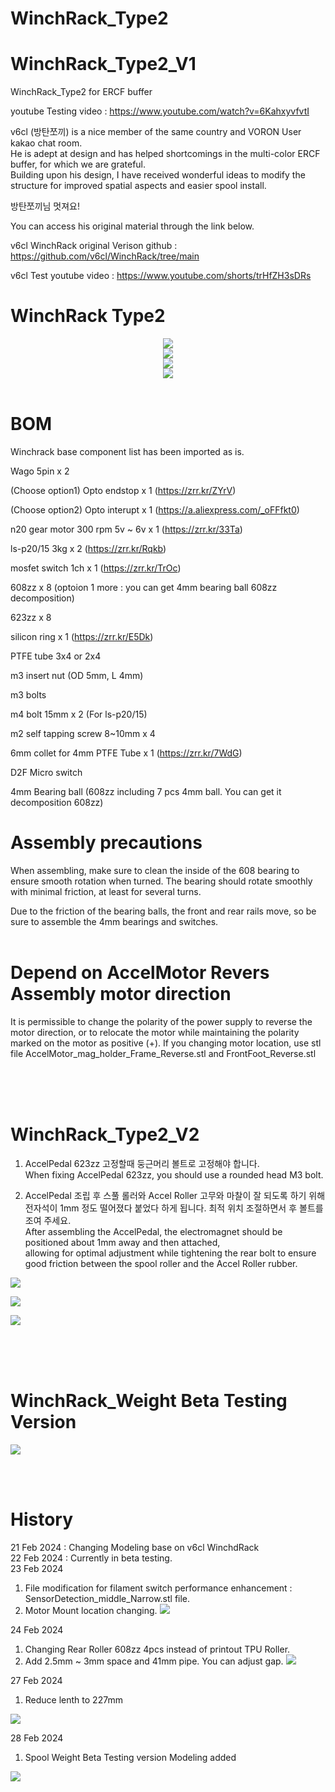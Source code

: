 # WinchRack_Type2

# WinchRack_Type2_V1

WinchRack_Type2 for ERCF buffer 

youtube Testing video : https://www.youtube.com/watch?v=6KahxyvfvtI




v6cl (방탄쪼끼) is a nice member of the same country and VORON User kakao chat room. <br>
He is adept at design and has helped shortcomings in the multi-color ERCF buffer, for which we are grateful. <br>
Building upon his design, I have received wonderful ideas to modify the structure for improved spatial aspects and easier spool install.

방탄쪼끼님 멋져요!


You can access his original material through the link below.<br>

v6cl WinchRack original Verison github : https://github.com/v6cl/WinchRack/tree/main

v6cl Test youtube video : https://www.youtube.com/shorts/trHfZH3sDRs






# WinchRack Type2 

<div align="center">
	<img src="https://github.com/pure100kim/WinchRack_Type2/blob/main/V1/Photos/WinchRack_Type2_01.png" /><br>
	<img src="https://github.com/pure100kim/WinchRack_Type2/blob/main/V1/Photos/WinchRack_Type2_02.png" /><br>
	<img src="https://github.com/pure100kim/WinchRack_Type2/blob/main/V1/Photos/WinchRack_Type2_03.png" /><br>
 	<img src="https://github.com/pure100kim/WinchRack_Type2/blob/main/V1/Photos/WinchRack_Type2_04.png" /><br>
</div>
<br>




# BOM
Winchrack base component list has been imported as is.<br>

Wago 5pin x 2

(Choose option1) Opto endstop x 1 (https://zrr.kr/ZYrV)

(Choose option2) Opto interupt x 1 (https://a.aliexpress.com/_oFFfkt0)

n20 gear motor 300 rpm 5v ~ 6v x 1 (https://zrr.kr/33Ta)

ls-p20/15 3kg x 2 (https://zrr.kr/Rqkb)

mosfet switch 1ch x 1 (https://zrr.kr/TrOc)

608zz x 8 (optoion 1 more : you can get 4mm bearing ball 608zz decomposition)

623zz x 8

silicon ring x 1 (https://zrr.kr/E5Dk)

PTFE tube 3x4 or 2x4

m3 insert nut (OD 5mm, L 4mm)

m3 bolts

m4 bolt 15mm x 2 (For ls-p20/15)

m2 self tapping screw 8~10mm x 4

6mm collet for 4mm PTFE Tube x 1 (https://zrr.kr/7WdG)

D2F Micro switch

4mm Bearing ball (608zz including 7 pcs 4mm ball. You can get it decomposition 608zz) 


# Assembly precautions
When assembling, make sure to clean the inside of the 608 bearing to ensure smooth rotation when turned.
The bearing should rotate smoothly with minimal friction, at least for several turns.

Due to the friction of the bearing balls, the front and rear rails move, so be sure to assemble the 4mm bearings and switches.
<br>
<br>

# Depend on AccelMotor Revers Assembly motor direction
It is permissible to change the polarity of the power supply to reverse the motor direction, or to relocate the motor while maintaining the polarity marked on the motor as positive (+).
If you changing motor location, use stl file AccelMotor_mag_holder_Frame_Reverse.stl and FrontFoot_Reverse.stl

<br>
<br>
<br>



# WinchRack_Type2_V2


1. AccelPedal 623zz 고정할때 둥근머리 볼트로 고정해야 합니다.<br>
When fixing AccelPedal 623zz, you should use a rounded head M3 bolt.

2. AccelPedal 조립 후 스풀 롤러와 Accel Roller 고무와 마찰이 잘 되도록 하기 위해<br>
   전자석이 1mm 정도 떨어졌다 붙었다 하게 됩니다. 최적 위치 조절하면서 후 볼트를 조여 주세요.<br>
After assembling the AccelPedal, the electromagnet should be positioned about 1mm away and then attached,<br>
allowing for optimal adjustment while tightening the rear bolt to ensure good friction between the spool roller and the Accel Roller rubber.   



<img src="https://github.com/pure100kim/WinchRack_Type2/blob/main/V2/Photos/WinchRack_Type2_V2_01.png" /><br>

<img src="https://github.com/pure100kim/WinchRack_Type2/blob/main/V2/Photos/WinchRack_Type2_V2_02.png" /><br>

<img src="https://github.com/pure100kim/WinchRack_Type2/blob/main/V2/Photos/WinchRack_Type2_V2_03.JPG" /><br>


<br>
<br>
<br>


# WinchRack_Weight Beta Testing Version

<img src="https://github.com/pure100kim/WinchRack_Type2/blob/main/Weight/Photos/WinchRack_Weight_01.png" /><br>


<br>
<br>

# History <br>
21 Feb 2024 : Changing Modeling base on v6cl WinchdRack <br>
22 Feb 2024 : Currently in beta testing. <br>
23 Feb 2024
1. File modification for filament switch performance enhancement : SensorDetection_middle_Narrow.stl file.
2. Motor Mount location changing.
<img src="https://github.com/pure100kim/WinchRack_Type2/blob/main/V1/Photos/WinchRack_Type2_07.jpg" /><br>

24 Feb 2024
1. Changing Rear Roller 608zz 4pcs instead of printout TPU Roller.
2. Add 2.5mm ~ 3mm space and 41mm pipe. You can adjust gap.
<img src="https://github.com/pure100kim/WinchRack_Type2/blob/main/V1/Photos/WinchRack_Type2_06.jpg" /><br>

27 Feb 2024
1. Reduce lenth to 227mm
   
<img src="https://github.com/pure100kim/WinchRack_Type2/blob/main/V2/Photos/WinchRack_Type2_V2_01.png" /><br>

28 Feb 2024
1. Spool Weight Beta Testing version Modeling added

<img src="https://github.com/pure100kim/WinchRack_Type2/blob/main/Weight/Photos/WinchRack_Weight_01.png" /><br>

   
